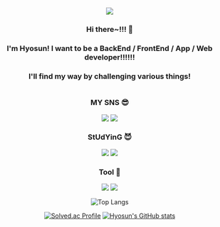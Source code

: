 #

 <div align="center">
  
<img src="https://capsule-render.vercel.app/api?type=wave&color=auto&height=300&section=header&text=Welcome%20😋&fontSize=90" />
  
  
  ### Hi there~!!! 👋 
  ### I'm Hyosun! I want to be a BackEnd / FrontEnd / App / Web developer!!!!!!
  ### I'll find my way by challenging various things!

 #
 
  ### MY SNS 😎 
  
  <a href="https://velog.io/@ssunykim"><img src="https://img.shields.io/badge/Velog-20C997?style=flat-square&logo=velog&logoColor=black"/></a>
  <a href="https://blog.naver.com/rlagytjs213"><img src="https://img.shields.io/badge/Naver_Blog-03C75A?style=flat-square&logo=naver&logoColor=black"/></a>

  ### StUdYinG 😈
  
  <img src="https://img.shields.io/badge/Python-3776AB?style=flat-square&logo=python&logoColor=white"/></a>
  <img src="https://img.shields.io/badge/C language-A8B9CC?style=flat-square&logo=c&logoColor=white"/></a>

  ### Tool 🐌
  
  <a href="https://unity.com/kr"><img src="https://img.shields.io/badge/Unity-FFFFFF?style=flat-square&logo=unity&logoColor=black"/></a>
  <a href="https://github.com/hy5sun"><img src="https://img.shields.io/badge/GitHub-181717?style=flat-square&logo=github&logoColor=white"/></a>
  
  ![Top Langs](https://github-readme-stats.vercel.app/api/top-langs/?username=hy5sun&layout=compact&theme=buefy)
  
  </d>
  
  [![Solved.ac Profile](http://mazassumnida.wtf/api/v2/generate_badge?boj=ssunykim)](https://solved.ac/ssunykim/)
  [![Hyosun's GitHub stats](https://github-readme-stats.vercel.app/api?username=hy5sun)](https://github.com/hy5sun/github-readme-stats)


#
  
<!--
**hy5sun/hy5sun** is a ✨ _special_ ✨ repository because its `README.md` (this file) appears on your GitHub profile.

Here are some ideas to get you started:

- 🔭 I’m currently working on ...
- 🌱 I’m currently learning ...
- 👯 I’m looking to collaborate on ...
- 🤔 I’m looking for help with ...
- 💬 Ask me about ...
- 📫 How to reach me: ...
- 😄 Pronouns: ...
- ⚡ Fun fact: ...
-->
